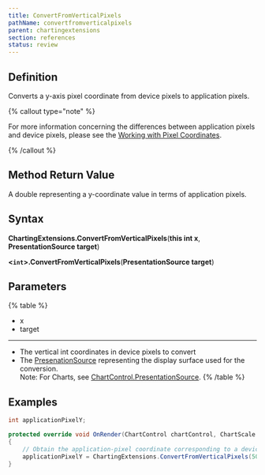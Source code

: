 ```yaml
---
title: ConvertFromVerticalPixels
pathName: convertfromverticalpixels
parent: chartingextensions
section: references
status: review
---
```


## Definition

Converts a y-axis pixel coordinate from device pixels to application pixels.

{% callout type="note" %}

For more information concerning the differences between application pixels and device pixels, please see the [Working with Pixel Coordinates](working_with_pixel_coordinates).

{% /callout %}

## Method Return Value

A double representing a y-coordinate value in terms of application pixels.

## Syntax

**ChartingExtensions.ConvertFromVerticalPixels**(**this int x**, **PresentationSource target**)  

**<`int`>.ConvertFromVerticalPixels**(**PresentationSource target**)

## Parameters

{% table %}

* x
* target

---

* The vertical int coordinates in device pixels to convert
* The [PresenationSource](https://msdn.microsoft.com/en-us/library/system.windows.presentationsource(v=vs.110).aspx) representing the display surface used for the conversion.  
Note: For Charts, see [ChartControl.PresentationSource](presentationsource).
{% /table %}

## Examples

```csharp
int applicationPixelY;

protected override void OnRender(ChartControl chartControl, ChartScale chartScale)
{
    // Obtain the application-pixel coordinate corresponding to a device-pixel Y value of 500
    applicationPixelY = ChartingExtensions.ConvertFromVerticalPixels(500, ChartControl.PresentationSource);
}
```
